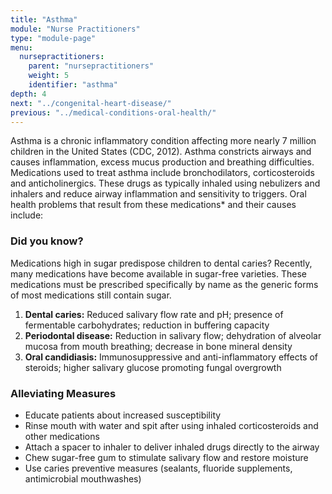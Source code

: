 ```yaml
---
title: "Asthma"
module: "Nurse Practitioners"
type: "module-page"
menu:
  nursepractitioners:
    parent: "nursepractitioners"
    weight: 5
    identifier: "asthma"
depth: 4
next: "../congenital-heart-disease/"
previous: "../medical-conditions-oral-health/"
---
```

<div class="pageblock"><p>Asthma is a chronic inflammatory condition affecting more nearly 7 million children in the United States (CDC, 2012). Asthma constricts airways and causes inflammation, excess mucus production and breathing difficulties. Medications used to treat asthma include bronchodilators, corticosteroids and anticholinergics. These drugs as typically inhaled using nebulizers and inhalers and reduce airway inflammation and sensitivity to triggers. Oral health problems that result from these medications* and their causes include:</p>
</div><div class="pageblock did_you_know"><h3>Did you know?</h3><p>Medications high in sugar predispose children to dental caries? Recently, many medications have become available in sugar-free varieties. These medications must be prescribed specifically by name as the generic forms of most medications still contain sugar.</p>
</div><div class="pageblock"><ol>
<li><strong>Dental caries:</strong> Reduced salivary flow rate and pH; presence of fermentable carbohydrates; reduction in buffering capacity</li>
<li><strong>Periodontal disease:</strong> Reduction in salivary flow; dehydration of alveolar mucosa from mouth breathing; decrease in bone mineral density</li>
<li><strong>Oral candidiasis:</strong> Immunosuppressive and anti-inflammatory effects of steroids; higher salivary glucose promoting fungal overgrowth</li>
</ol>
</div><div class="pageblock"><h3>Alleviating Measures</h3>
<ul>
<li>Educate patients about increased susceptibility</li>
<li>Rinse mouth with water and spit after using inhaled corticosteroids and other medications</li>
<li>Attach a spacer to inhaler to deliver inhaled drugs directly to the airway</li>
<li>Chew sugar-free gum to stimulate salivary flow and restore moisture</li>
<li>Use caries preventive measures (sealants, fluoride supplements, antimicrobial mouthwashes)</li>
</ul>
</div>
